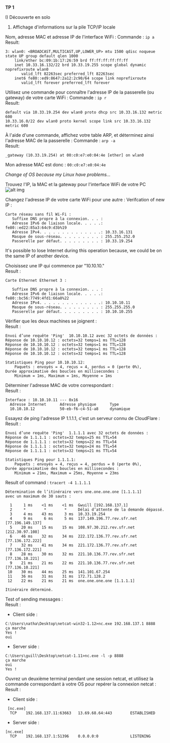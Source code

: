 **TP 1**

I) Découverte en solo
1. Affichage d'informations sur la pile TCP/IP locale


Nom, adresse MAC et adresse IP de l'interface WiFi : Commande : ```ip a```  
Result: 
```
3: wlan0: <BROADCAST,MULTICAST,UP,LOWER_UP> mtu 1500 qdisc noqueue state UP group default qlen 1000
    link/ether bc:09:1b:17:26:59 brd ff:ff:ff:ff:ff:ff
    inet 10.33.16.132/22 brd 10.33.19.255 scope global dynamic noprefixroute wlan0
       valid_lft 82263sec preferred_lft 82263sec
    inet6 fe80::ed9:8647:2a12:2c90/64 scope link noprefixroute 
       valid_lft forever preferred_lft forever

```

Utilisez une commande pour connaître l'adresse IP de la passerelle (ou gateway) de votre carte WiFi : Commande : ```ip r```  
Result: 
```
default via 10.33.19.254 dev wlan0 proto dhcp src 10.33.16.132 metric 600 
10.33.16.0/22 dev wlan0 proto kernel scope link src 10.33.16.132 metric 600 
```
À l'aide d'une commande, affichez votre table ARP, et déterminez ainsi l'adresse MAC de la passerelle : Commande : ```arp -a```  
Result: 
```
_gateway (10.33.19.254) at 00:c0:e7:e0:04:4e [ether] on wlan0
```
Mon adresse MAC est donc : ```00:c0:e7:e0:04:4e```

*Change of OS because my Linux have problems...*

Trouvez l'IP, la MAC et la gateway pour l'interface WiFi de votre PC
![alt img](https://media.discordapp.net/attachments/1016352288702484512/1026486765885857872/unknown.png?width=940&height=662)  

Changez l'adresse IP de votre carte WiFi pour une autre : Verifcation of new IP : 
```
Carte réseau sans fil Wi-Fi :
   Suffixe DNS propre à la connexion. . . :
   Adresse IPv6 de liaison locale. . . . .: fe80::ed22:85a3:64c9:d3b%19
   Adresse IPv4. . . . . . . . . . . . . .: 10.33.16.131
   Masque de sous-réseau. . . . . . . . . : 255.255.252.0
   Passerelle par défaut. . . . . . . . . : 10.33.19.254
```

It's possible to lose Internet during this operation because, we could be on the same IP of another device.  

Choisissez une IP qui commence par "10.10.10."  
Result : 
```
Carte Ethernet Ethernet 3 :

   Suffixe DNS propre à la connexion. . . :
   Adresse IPv6 de liaison locale. . . . .: fe80::bc56:7749:4fd1:66a8%22
   Adresse IPv4. . . . . . . . . . . . . .: 10.10.10.11
   Masque de sous-réseau. . . . . . . . . : 255.255.255.0
   Passerelle par défaut. . . . . . . . . : 10.10.10.255
```

Vérifier que les deux machines se joignent :  
Result : 
```
Envoi d’une requête 'Ping'  10.10.10.12 avec 32 octets de données :
Réponse de 10.10.10.12 : octets=32 temps=1 ms TTL=128
Réponse de 10.10.10.12 : octets=32 temps=1 ms TTL=128
Réponse de 10.10.10.12 : octets=32 temps=1 ms TTL=128
Réponse de 10.10.10.12 : octets=32 temps=1 ms TTL=128

Statistiques Ping pour 10.10.10.12:
    Paquets : envoyés = 4, reçus = 4, perdus = 0 (perte 0%),
Durée approximative des boucles en millisecondes :
    Minimum = 1ms, Maximum = 1ms, Moyenne = 1ms
```

Déterminer l'adresse MAC de votre correspondant :  
Result :  
```
Interface : 10.10.10.11 --- 0x16
  Adresse Internet      Adresse physique      Type
  10.10.10.12           50-eb-f6-c4-51-a8     dynamique
```

Essayez de ping l'adresse IP 1.1.1.1, c'est un serveur connu de CloudFlare :  
Result :  
```
Envoi d’une requête 'Ping'  1.1.1.1 avec 32 octets de données :
Réponse de 1.1.1.1 : octets=32 temps=25 ms TTL=54
Réponse de 1.1.1.1 : octets=32 temps=22 ms TTL=54
Réponse de 1.1.1.1 : octets=32 temps=24 ms TTL=54
Réponse de 1.1.1.1 : octets=32 temps=21 ms TTL=54

Statistiques Ping pour 1.1.1.1:
    Paquets : envoyés = 4, reçus = 4, perdus = 0 (perte 0%),
Durée approximative des boucles en millisecondes :
    Minimum = 21ms, Maximum = 25ms, Moyenne = 23ms
```

Result of command : ```tracert -4 1.1.1.1```
```
Détermination de l’itinéraire vers one.one.one.one [1.1.1.1]
avec un maximum de 30 sauts :

  1     1 ms    <1 ms    <1 ms  Gwuill [192.168.137.1] 
  2     *        *        *     Délai d’attente de la demande dépassé.
  3     4 ms    43 ms     3 ms  10.33.19.254 
  4     9 ms     6 ms     5 ms  137.149.196.77.rev.sfr.net [77.196.149.137] 
  5    20 ms    15 ms    15 ms  108.97.30.212.rev.sfr.net [212.30.97.108] 
  6    46 ms    32 ms    34 ms  222.172.136.77.rev.sfr.net [77.136.172.222] 
  7    32 ms    41 ms    34 ms  221.172.136.77.rev.sfr.net [77.136.172.221] 
  8    28 ms    30 ms    32 ms  221.10.136.77.rev.sfr.net [77.136.10.221] 
  9    21 ms    21 ms    22 ms  221.10.136.77.rev.sfr.net [77.136.10.221] 
 10    30 ms    44 ms    25 ms  141.101.67.254 
 11    36 ms    31 ms    31 ms  172.71.128.2 
 12    22 ms    21 ms    21 ms  one.one.one.one [1.1.1.1] 

Itinéraire déterminé.
```

Test of sending messages :  
Result : 
- Client side : 
```
C:\Users\natha\Desktop\netcat-win32-1.12>nc.exe 192.168.137.1 8888
ça marche
Yes !
oui
```
- Server side : 
```
C:\Users\guill\Desktop\netcat-1.11>nc.exe -l -p 8888
ça marche
oui
Yes !
```

Ouvrez un deuxième terminal pendant une session netcat, et utilisez la commande correspondant à votre OS pour repérer la connexion netcat :  
Result :  
- Client side : 
```
 [nc.exe]
  TCP    192.168.137.11:63663   13.69.68.64:443        ESTABLISHED
```

- Server side : 
```
[nc.exe]
  TCP    192.168.137.1:51396    0.0.0.0:0              LISTENING
```

